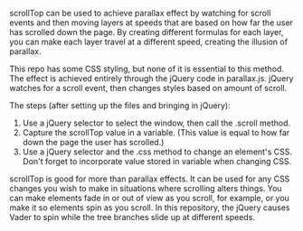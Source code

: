 <!-- This lesson was taken from a workshop by Cameron Gale (mentor for DM13).
https://github.com/CameronEldonGale -->

scrollTop can be used to achieve parallax effect by watching for scroll events
and then moving layers at speeds that are based on how far the user has scrolled
down the page. By creating different formulas for each layer, you can make each
layer travel at a different speed, creating the illusion of parallax.

This repo has some CSS styling, but none of it is essential to this method.
The effect is achieved entirely through the jQuery code in parallax.js.
jQuery watches for a scroll event, then changes styles based on amount of scroll.

The steps (after setting up the files and bringing in jQuery):
  1. Use a jQuery selector to select the window, then call the .scroll method.
  2. Capture the scrollTop value in a variable. (This value is equal to how far
     down the page the user has scrolled.)
  3. Use a jQuery selector and the .css method to change an element's CSS.
     Don't forget to incorporate value stored in variable when changing CSS.

scrollTop is good for more than parallax effects. It can be used for any CSS
changes you wish to make in situations where scrolling alters things. You
can make elements fade in or out of view as you scroll, for example, or you
make it so elements spin as you scroll. In this repository, the jQuery causes
Vader to spin while the tree branches slide up at different speeds.
